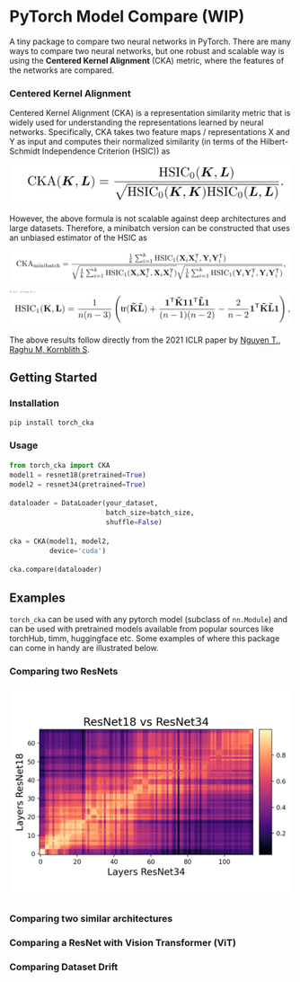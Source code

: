 # PyTorch Model Compare (WIP)

A tiny package to compare two neural networks in PyTorch. There are many ways to compare two neural networks, but one robust and scalable way is using the **Centered Kernel Alignment** (CKA) metric, where the features of the networks are compared.

### Centered Kernel Alignment
Centered Kernel Alignment (CKA) is a representation similarity metric that is widely used for understanding the representations learned by neural networks. Specifically, CKA takes two feature maps / representations X and Y as input and computes their normalized similarity (in terms of the Hilbert-Schmidt Independence Criterion (HSIC)) as

![alt text](assets/cka.png "CKA original version")

However, the above formula is not scalable against deep architectures and large datasets. Therefore, a minibatch version can be constructed that uses an unbiased estimator of the HSIC as

![alt text](assets/cka_mb.png "CKA minibatch version")

![alt text](assets/cka_hsic.png "CKA HSIC calculation")

The above results follow directly from the 2021 ICLR paper by [Nguyen T., Raghu M, Kornblith S](https://arxiv.org/abs/2010.15327).

## Getting Started

### Installation
```
pip install torch_cka
```
### Usage
```python
from torch_cka import CKA
model1 = resnet18(pretrained=True)
model2 = resnet34(pretrained=True)

dataloader = DataLoader(your_dataset, 
                        batch_size=batch_size, 
                        shuffle=False)

cka = CKA(model1, model2,
          device='cuda')

cka.compare(dataloader)
```

## Examples
`torch_cka` can be used with any pytorch model (subclass of `nn.Module`) and can be used with pretrained models available from popular sources like torchHub, timm, huggingface etc. Some examples of where this package can come in handy are illustrated below.

### Comparing two ResNets
![alt text](assets/resnet_compare.png "Comparing ResNet18 and ResNet34")

### Comparing two similar architectures

### Comparing a ResNet with Vision Transformer (ViT)

### Comparing Dataset Drift 






